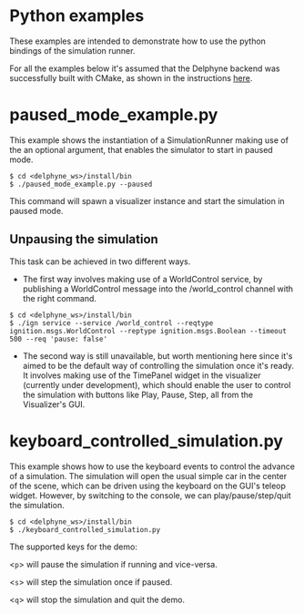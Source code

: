 # Python examples

These examples are intended to demonstrate how to use the python bindings of the simulation runner.

For all the examples below it's assumed that the Delphyne backend was successfully built with CMake,
as shown in the instructions [here](https://github.com/ToyotaResearchInstitute/delphyne-gui/blob/master/README.md#build-delphyne-back-end).

# paused_mode_example.py

This example shows the instantiation of a SimulationRunner making use of the an optional argument, that enables the simulator to start in paused mode.

```
$ cd <delphyne_ws>/install/bin
$ ./paused_mode_example.py --paused
```

This command will spawn a visualizer instance and start the simulation in paused mode.

## Unpausing the simulation
This task can be achieved in two different ways.

- The first way involves making use of a WorldControl service, by publishing a
WorldControl message into the /world_control channel with the right command.

```
$ cd <delphyne_ws>/install/bin
$ ./ign service --service /world_control --reqtype ignition.msgs.WorldControl --reptype ignition.msgs.Boolean --timeout 500 --req 'pause: false'
```

- The second way is still unavailable, but worth mentioning here since it's aimed
to be the default way of controlling the simulation once it's ready.
It involves making use of the TimePanel widget in the visualizer (currently under
development), which should enable the user to control the simulation with buttons
like Play, Pause, Step, all from the Visualizer's GUI.


# keyboard_controlled_simulation.py
This example shows how to use the keyboard events to control the advance of a simulation. The simulation will open the usual simple car
in the center of the scene, which can be driven using the keyboard on the GUI's teleop widget. However, by switching to the console, we
can play/pause/step/quit the simulation.

```
$ cd <delphyne_ws>/install/bin
$ ./keyboard_controlled_simulation.py
```

 The supported keys for the demo:

<`p`> will pause the simulation if running and vice-versa.

<`s`> will step the simulation once if paused.

<`q`> will stop the simulation and quit the demo.

